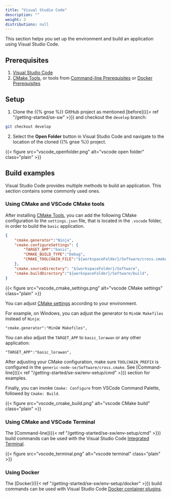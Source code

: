 ```yaml
---
title: "Visual Studio Code"
description: ""
weight: 3
distributions: null
---
```


This section helps you set up the environment and build an application using Visual Studio Code.

<!--more-->

## Prerequisites

1. [Visual Studio Code](https://code.visualstudio.com/)
2. [CMake Tools](https://marketplace.visualstudio.com/items?itemName=ms-vscode.cmake-tools), or tools from [Command-line Prerequisites](/getting-started/se-sw/env-setup/cmd/) or [Docker Prerequisites](/getting-started/se-sw/env-setup/docker/)

## Setup

1. Clone the {{% gnse %}} GitHub project as mentioned [before]({{< ref "/getting-started/se-sw" >}}) and checkout the `develop` branch:

```bash
git checkout develop
```

2. Select the **Open Folder** button in Visual Studio Code and navigate to the location of the cloned {{% gnse %}} project.

{{< figure src="vscode_openfolder.png" alt="vscode open folder" class="plain" >}}

## Build examples

Visual Studio Code provides multiple methods to build an application. This section contains some commonly used ones.

### Using CMake and VSCode CMake tools

After installing [CMake Tools](https://marketplace.visualstudio.com/items?itemName=ms-vscode.cmake-tools), you can add the following CMake configuration to the `settings.json` file, that is located in the `.vscode` folder, in order to build the `basic` application.

```json
{
    "cmake.generator":"Ninja",
    "cmake.configureSettings": {
        "TARGET_APP":"basic",
        "CMAKE_BUILD_TYPE":"Debug",
        "CMAKE_TOOLCHAIN_FILE":"${workspaceFolder}/Software/cross.cmake"
    },
    "cmake.sourceDirectory": "${workspaceFolder}/Software",
    "cmake.buildDirectory":"${workspaceFolder}/Software/build",
}
```

{{< figure src="vscode_cmake_settings.png" alt="vscode CMake settings" class="plain" >}}

You can adjust [CMake settings](https://github.com/microsoft/vscode-cmake-tools/blob/master/docs/cmake-settings.md) according to your environment.

For example, on Windows, you can adjust the generator to `MinGW Makefiles` instead of `Ninja`:

```
"cmake.generator":"MinGW Makefiles",
```

You can also adjust the `TARGET_APP` to `basic_lorawan` or any other application:

```
"TARGET_APP":"basic_lorawan",
```

After adjusting your CMake configuration, make sure `TOOLCHAIN_PREFIX` is configured in the `generic-node-se/Software/cross.cmake`. See [Command-line]({{< ref "/getting-started/se-sw/env-setup/cmd" >}}) section for examples.

Finally, you can invoke `Cmake: Configure` from VSCode Command Palette, followed by `Cmake: Build`.

{{< figure src="vscode_cmake_build.png" alt="vscode CMake build" class="plain" >}}

### Using CMake and VSCode Terminal

The [Command-line]({{< ref "/getting-started/se-sw/env-setup/cmd" >}}) build commands can be used with the Visual Studio Code [Integrated Terminal](https://code.visualstudio.com/docs/editor/integrated-terminal).

{{< figure src="vscode_terminal.png" alt="vscode terminal" class="plain" >}}

### Using Docker

The [Docker]({{< ref "/getting-started/se-sw/env-setup/docker" >}}) build commands can be used with Visual Studio Code [Docker container plugins](https://code.visualstudio.com/docs/remote/containers).
